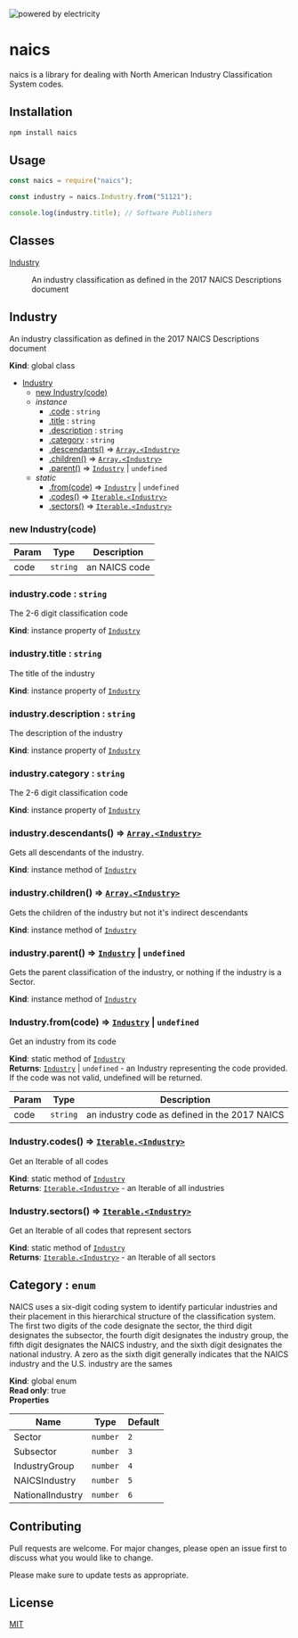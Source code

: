 ![powered by electricity](https://forthebadge.com/images/featured/featured-powered-by-electricity.svg)

# naics
naics is a library for dealing with North American Industry Classification System codes.

## Installation
```bash
npm install naics
```

## Usage
```javascript
const naics = require("naics");

const industry = naics.Industry.from("51121");

console.log(industry.title); // Software Publishers
```

## Classes

<dl>
<dt><a href="#Industry">Industry</a></dt>
<dd><p>An industry classification as defined in the 2017 NAICS Descriptions document</p>
</dd>
</dl>

<a name="Industry"></a>

## Industry
An industry classification as defined in the 2017 NAICS Descriptions document

**Kind**: global class  

* [Industry](#Industry)
    * [new Industry(code)](#new_Industry_new)
    * _instance_
        * [.code](#Industry+code) : <code>string</code>
        * [.title](#Industry+title) : <code>string</code>
        * [.description](#Industry+description) : <code>string</code>
        * [.category](#Industry+category) : <code>string</code>
        * [.descendants()](#Industry+descendants) ⇒ [<code>Array.&lt;Industry&gt;</code>](#Industry)
        * [.children()](#Industry+children) ⇒ [<code>Array.&lt;Industry&gt;</code>](#Industry)
        * [.parent()](#Industry+parent) ⇒ [<code>Industry</code>](#Industry) \| <code>undefined</code>
    * _static_
        * [.from(code)](#Industry.from) ⇒ [<code>Industry</code>](#Industry) \| <code>undefined</code>
        * [.codes()](#Industry.codes) ⇒ [<code>Iterable.&lt;Industry&gt;</code>](#Industry)
        * [.sectors()](#Industry.sectors) ⇒ [<code>Iterable.&lt;Industry&gt;</code>](#Industry)

<a name="new_Industry_new"></a>

### new Industry(code)

| Param | Type | Description |
| --- | --- | --- |
| code | <code>string</code> | an NAICS code |

<a name="Industry+code"></a>

### industry.code : <code>string</code>
The 2-6 digit classification code

**Kind**: instance property of [<code>Industry</code>](#Industry)  
<a name="Industry+title"></a>

### industry.title : <code>string</code>
The title of the industry

**Kind**: instance property of [<code>Industry</code>](#Industry)  
<a name="Industry+description"></a>

### industry.description : <code>string</code>
The description of the industry

**Kind**: instance property of [<code>Industry</code>](#Industry)  
<a name="Industry+category"></a>

### industry.category : <code>string</code>
The 2-6 digit classification code

**Kind**: instance property of [<code>Industry</code>](#Industry)  
<a name="Industry+descendants"></a>

### industry.descendants() ⇒ [<code>Array.&lt;Industry&gt;</code>](#Industry)
Gets all descendants of the industry.

**Kind**: instance method of [<code>Industry</code>](#Industry)  
<a name="Industry+children"></a>

### industry.children() ⇒ [<code>Array.&lt;Industry&gt;</code>](#Industry)
Gets the children of the industry but not it's indirect descendants

**Kind**: instance method of [<code>Industry</code>](#Industry)  
<a name="Industry+parent"></a>

### industry.parent() ⇒ [<code>Industry</code>](#Industry) \| <code>undefined</code>
Gets the parent classification of the industry, or nothing if the industry
is a Sector.

**Kind**: instance method of [<code>Industry</code>](#Industry)  
<a name="Industry.from"></a>

### Industry.from(code) ⇒ [<code>Industry</code>](#Industry) \| <code>undefined</code>
Get an industry from its code

**Kind**: static method of [<code>Industry</code>](#Industry)  
**Returns**: [<code>Industry</code>](#Industry) \| <code>undefined</code> - an Industry representing the code provided.
If the code was not valid, undefined will be returned.  

| Param | Type | Description |
| --- | --- | --- |
| code | <code>string</code> | an industry code as defined in the 2017 NAICS |

<a name="Industry.codes"></a>

### Industry.codes() ⇒ [<code>Iterable.&lt;Industry&gt;</code>](#Industry)
Get an Iterable<Industry> of all codes

**Kind**: static method of [<code>Industry</code>](#Industry)  
**Returns**: [<code>Iterable.&lt;Industry&gt;</code>](#Industry) - an Iterable of all industries  
<a name="Industry.sectors"></a>

### Industry.sectors() ⇒ [<code>Iterable.&lt;Industry&gt;</code>](#Industry)
Get an Iterable<Industry> of all codes that represent sectors

**Kind**: static method of [<code>Industry</code>](#Industry)  
**Returns**: [<code>Iterable.&lt;Industry&gt;</code>](#Industry) - an Iterable of all sectors  
<a name="Category"></a>

## Category : <code>enum</code>
NAICS uses a six-digit coding system to identify particular industries and their placement in
this hierarchical structure of the classification system. The first two digits of the code designate
the sector, the third digit designates the subsector, the fourth digit designates the industry group,
the fifth digit designates the NAICS industry, and the sixth digit designates the national industry.
A zero as the sixth digit generally indicates that the NAICS industry and the U.S. industry are the
sames

**Kind**: global enum  
**Read only**: true  
**Properties**

| Name | Type | Default |
| --- | --- | --- |
| Sector | <code>number</code> | <code>2</code> | 
| Subsector | <code>number</code> | <code>3</code> | 
| IndustryGroup | <code>number</code> | <code>4</code> | 
| NAICSIndustry | <code>number</code> | <code>5</code> | 
| NationalIndustry | <code>number</code> | <code>6</code> | 


## Contributing
Pull requests are welcome. For major changes, please open an issue first to discuss what you would like to change.

Please make sure to update tests as appropriate.

## License
[MIT](https://choosealicense.com/licenses/mit/)